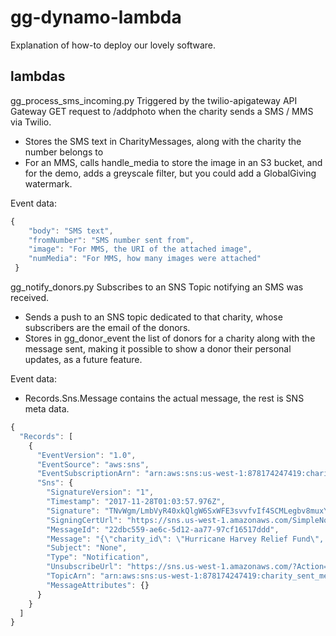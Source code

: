 # gg-dynamo-lambda
Explanation of how-to deploy our lovely software.

## lambdas
gg_process_sms_incoming.py
Triggered by the twilio-apigateway API Gateway GET request to /addphoto when the charity sends a SMS / MMS via Twilio.
- Stores the SMS text in CharityMessages, along with the charity the number belongs to
- For an MMS, calls handle_media to store the image in an S3 bucket, and for the demo, adds a greyscale filter, but you could add a GlobalGiving watermark.  

Event data:
```javascript
{
    "body": "SMS text",
    "fromNumber": "SMS number sent from",
    "image": "For MMS, the URI of the attached image",
    "numMedia": "For MMS, how many images were attached"
 }
```

gg_notify_donors.py
Subscribes to an SNS Topic notifying an SMS was received.
- Sends a push to an SNS topic dedicated to that charity, whose subscribers are the email of the donors.
- Stores in gg_donor_event the list of donors for a charity along with the message sent, making it possible to show a donor their personal updates, as a future feature.

Event data:
- Records.Sns.Message contains the actual message, the rest is SNS meta data.
```javascript
{
  "Records": [
    {
      "EventVersion": "1.0",
      "EventSource": "aws:sns",
      "EventSubscriptionArn": "arn:aws:sns:us-west-1:878174247419:charity_sent_message:206c4ff7-343a-4e83-93c2-1db8890f245f",
      "Sns": {
        "SignatureVersion": "1",
        "Timestamp": "2017-11-28T01:03:57.976Z",
        "Signature": "TNvWgm/LmbVyR40xkQlgW6SxWFE3svvfvIf4SCMLegbv8muxYU5+PZ4oFF+IsnxcvlduVW4ytg+fNCFGVRTYnU5IyhqGhKCUtR/LKjriTlwc1NvWpvplX9okRyvq/iwnlxvbWOYBNxDQxdQ+mAotETVLEPvJHaBIn63vBEwER76jK1Q9FOenb0XE+eXXPLRAd+AeTTmQHBRa5r7eEZA13EWlboawJk5owg3+uKtKwFHQim52vUJg5VKkR9JLN5TN797S78DcJJPCoeUWRvJX9lm3WbWDk44vTEOyeMvbYiqG5ru6ZSsnrvOQ0U5YMMBh5jYCDfavXY5+rZVKmpXAVg==",
        "SigningCertUrl": "https://sns.us-west-1.amazonaws.com/SimpleNotificationService-433026a4050d206028891664da859041.pem",
        "MessageId": "22dbc559-ae6c-5d12-aa77-97cf16517ddd",
        "Message": "{\"charity_id\": \"Hurricane Harvey Relief Fund\", \"message\": \"Body body body\"}",
        "Subject": "None",
        "Type": "Notification",
        "UnsubscribeUrl": "https://sns.us-west-1.amazonaws.com/?Action=Unsubscribe&SubscriptionArn=arn:aws:sns:us-west-1:878174247419:charity_sent_message:206c4ff7-343a-4e83-93c2-1db8890f245f",
        "TopicArn": "arn:aws:sns:us-west-1:878174247419:charity_sent_message",
        "MessageAttributes": {}
      }
    }
  ]
}
```
